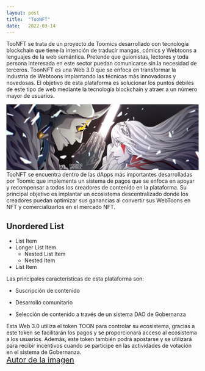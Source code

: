 ```yaml
---
layout: post
title:  "TooNFT"
date:   2022-03-14
---
```


<p class="intro"><span class="dropcap">T</span>ooNFT se trata de un proyecto de Toomics desarrollado con tecnología blockchain que tiene la intención de traducir mangas, cómics y Webtoons a lenguajes de la web semántica.
Pretende que guionistas, lectores y toda persona interesada en este sector puedan comunicarse sin la necesidad de terceros.
ToonNFT es una Web 3.0 que se enfoca en transformar la industria de Webtoons implantando las técnicas más innovadoras y novedosas. El objetivo de esta plataforma es solucionar los puntos débiles de este tipo de web mediante la tecnología blockchain y atraer a un número mayor de usuarios.</p>
<img src="/assets/img/manga1.jpg">
TooNFT se encuentra dentro de las dApps más importantes desarrolladas por Toomic que implementa un sistema de pagos que se enfoca en apoyar y recompensar a todos los creadores de contenido en la plataforma. Su principal objetivo es implantar un ecosistema descentralizado donde los creadores puedan optimizar sus ganancias al convertir sus WebToons en NFT y comercializarlos en el mercado NFT.

## Unordered List
* List Item
* Longer List Item
  * Nested List Item
  * Nested Item
* List Item

Las principales características de esta plataforma son:

* Suscripción de contenido

* Desarrollo comunitario

* Selección de contenido a través de un sistema DAO de Gobernanza

Esta Web 3.0 utiliza el token TOON para controlar su ecosistema, gracias a este token se facilitarán los pagos y se proporcionará acceso al ecosistema a los usuarios. Además, este token también podrá apostarse y se utilizará para recibir incentivos cuando se participe en las actividades de votación en el sistema de Gobernanza.
<br>
<a href="https://twitter.com/xXYorinoYamaXx" style="font-size:20px">Autor de la imagen</a>

